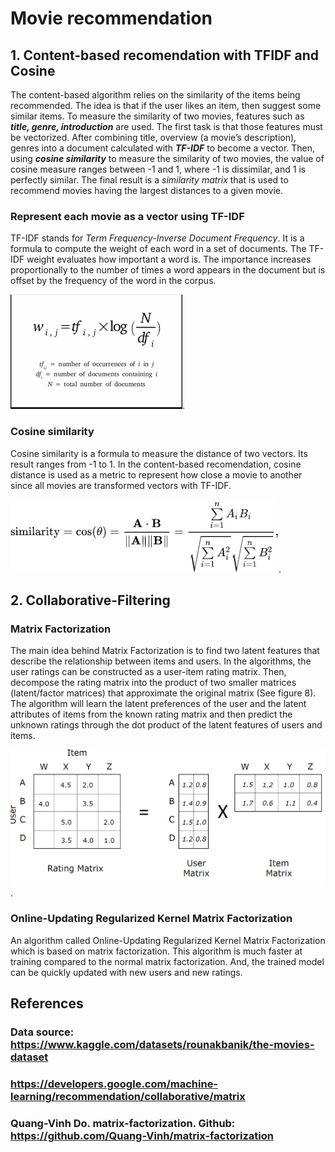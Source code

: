 # Movie recommendation 
## 1. Content-based recomendation with TFIDF and Cosine
The content-based algorithm relies on the similarity of the items being recommended. The idea is that if the user likes an item, then suggest some similar items. To measure the similarity of two movies, features such as ***title, genre, introduction*** are used. The first task is that those features must be vectorized. After combining title, overview (a movie’s description), genres into a document calculated with ***TF-IDF*** to become a vector. Then, using ***cosine similarity*** to measure the similarity of two movies, the value of cosine measure ranges between -1 and 1, where -1 is dissimilar, and 1 is perfectly similar. The final result is a *similarity matrix* that is used to recommend movies having the largest distances to a given movie.
### Represent each movie as a vector using TF-IDF
TF-IDF stands for *Term Frequency-Inverse Document Frequency*. It is a formula to compute the weight of each word in a set of documents. The TF-IDF weight evaluates how important a word is. The importance increases proportionally to the number of times a word appears in the document but is offset by the frequency of the word in the corpus.

![TF-IDF formula](/images/tfidf.png).
### Cosine similarity
Cosine similarity is a formula to measure the distance of two vectors. Its result ranges from -1 to 1. In the content-based recomendation, cosine distance is used as a metric to represent how close a movie to another since all movies are transformed vectors with TF-IDF.

![Cosine similarity formula](/images/cosine.png).
## 2. Collaborative-Filtering
### Matrix Factorization
The main idea behind Matrix Factorization is to find two latent features that describe the
relationship between items and users. In the algorithms, the user ratings can be constructed as a
user-item rating matrix. Then, decompose the rating matrix into the product of two smaller
matrices (latent/factor matrices) that approximate the original matrix (See figure 8). The
algorithm will learn the latent preferences of the user and the latent attributes of items from the known rating matrix and then predict the unknown ratings through the dot product of the latent
features of users and items.

![An inlustration of matrix factorization](/images/mf.png).
### Online-Updating Regularized Kernel Matrix Factorization
An algorithm called Online-Updating Regularized Kernel Matrix Factorization which is based on matrix factorization. This algorithm is much faster at training compared to the normal matrix factorization. And, the trained model can be quickly updated with new users and new ratings.
## References
### Data source: https://www.kaggle.com/datasets/rounakbanik/the-movies-dataset
### https://developers.google.com/machine-learning/recommendation/collaborative/matrix
### Quang-Vinh Do. matrix-factorization. Github: https://github.com/Quang-Vinh/matrix-factorization

